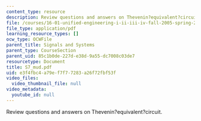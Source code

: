 ```yaml
---
content_type: resource
description: Review questions and answers on Thevenin?equivalent?circuit.
file: /courses/16-01-unified-engineering-i-ii-iii-iv-fall-2005-spring-2006/e3f4fbc4a79ef7f77283a26f72fbf53f_S7_mud.pdf
file_type: application/pdf
learning_resource_types: []
ocw_type: OCWFile
parent_title: Signals and Systems
parent_type: CourseSection
parent_uid: 85c1b0de-227d-e38d-9a55-dc7008c03de7
resourcetype: Document
title: S7_mud.pdf
uid: e3f4fbc4-a79e-f7f7-7283-a26f72fbf53f
video_files:
  video_thumbnail_file: null
video_metadata:
  youtube_id: null
---
```

Review questions and answers on Thevenin?equivalent?circuit.

